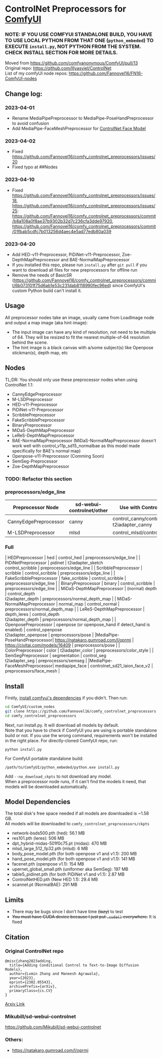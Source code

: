 # ControlNet Preprocessors for [ComfyUI](https://github.com/comfyanonymous/ComfyUI)
### NOTE: IF YOU USE COMFYUI STANDALONE BUILD, YOU HAVE TO USE LOCAL PYTHON FROM THAT ONE (`python_embeded`) TO EXECUTE `install.py`, NOT PYTHON FROM THE SYSTEM. CHECK INSTALL SECTION FOR MORE DETAILS. 
Moved from https://github.com/comfyanonymous/ComfyUI/pull/13 <br>
Original repo: https://github.com/lllyasviel/ControlNet <br>
List of my comfyUI node repos: https://github.com/Fannovel16/FN16-ComfyUI-nodes <br>

## Change log:
### 2023-04-01
* Rename MediaPipePreprocessor to MediaPipe-PoseHandPreprocessor to avoid confusion
* Add MediaPipe-FaceMeshPreprocessor for [ControlNet Face Model](https://www.reddit.com/r/StableDiffusion/comments/1281iva/new_controlnet_face_model/)
### 2023-04-02
* Fixed https://github.com/Fannovel16/comfy_controlnet_preprocessors/issues/20
* Fixed typo at ##Nodes
### 2023-04-10
* Fixed https://github.com/Fannovel16/comfy_controlnet_preprocessors/issues/18, https://github.com/Fannovel16/comfy_controlnet_preprocessors/issues/25: https://github.com/Fannovel16/comfy_controlnet_preprocessors/commit/b8a108a0f8ae37b9302b32d7c236cfa3dde97920, https://github.com/Fannovel16/comfy_controlnet_preprocessors/commit/01fbab5cdfc7b013256d4aec4e5ad77edb80a039
### 2023-04-20
* Add HED-v11-Preprocessor, PiDiNet-v11-Preprocessor, Zoe-DepthMapPreprocessor and BAE-NormalMapPreprocessor
* If you installed this repo, please run `install.py` after `git pull` if you want to download all files for new preprocessors for offline run
* Remove the needs of BasicSR (https://github.com/Fannovel16/comfy_controlnet_preprocessors/commit/6b073101f75d6ab1e53c231dab8118990fec96ed) since ComfyUI's custom Python build can't install it.

## Usage
All preprocessor nodes take an image, usually came from LoadImage node and output a map image (aka hint image):
* The input image can have any kind of resolution, not need to be multiple of 64. They will be resized to fit the nearest multiple-of-64 resolution behind the scene.
* The hint image is a black canvas with a/some subject(s) like Openpose stickman(s), depth map, etc

## Nodes
TL;DR: You should only use these preprocessor nodes when using ControlNet 1.1:
* CannyEdgePreprocessor
* M-LSDPreprocessor
* HED-v11-Preprocessor
* PiDiNet-v11-Preprocessor
* ScribblePreprocessor
* FakeScribblePreprocessor
* BinaryPreprocessor
* MiDaS-DepthMapPreprocessor
* LeReS-DepthMapPreprocessor
* BAE-NormalMapPreprocessor (MiDaS-NormalMapPreprocessor doesn't work well with control_v11p_sd15_normalbae as this model made specifically for BAE's normal map)
* Openpose-v11-Preprocessor (Comming Soon)
* SemSeg-Preprocessor
* Zoe-DepthMapPreprocessor

### TODO: Refactor this section
### preprocessors/edge_line
| Preprocessor Node           | sd-webui-controlnet/other                             | Use with ControlNet/T2I-Adapter           | Category                         |
|-----------------------------|-------------------------------------------------------|-------------------------------------------|----------------------------------|
| CannyEdgePreprocessor       | canny                                                 | control_canny/control_v11p_sd15_canny <br> t2iadapter_canny | preprocessors/edge_line |
| M-LSDPreprocessor           | mlsd                                                  | control_mlsd/control_v11p_sd21_canny      | preprocessors/edge_line          |

### Full
| HEDPreprocessor             | hed                                                   | control_hed                               | preprocessors/edge_line          |
| PiDiNetPreprocessor         | pidinet                                               | t2iadapter_sketch <br> control_scribble   | preprocessors/edge_line          |
| ScribblePreprocessor        | scribble                                              | control_scribble                          | preprocessors/edge_line          |
| FakeScribblePreprocessor    | fake_scribble                                         | control_scribble                          | preprocessors/edge_line          |
| BinaryPreprocessor          | binary                                                | control_scribble                          | preprocessors/edge_line          |
| MiDaS-DepthMapPreprocessor  | (normal) depth                                        | control_depth <br> t2iadapter_depth       | preprocessors/normal_depth_map   |
| MiDaS-NormalMapPreprocessor | normal_map                                            | control_normal                            | preprocessors/normal_depth_map   |
| LeReS-DepthMapPreprocessor  | depth_leres                                           | control_depth <br> t2iadapter_depth       | preprocessors/normal_depth_map   |
| OpenposePreprocessor        | openpose (or openpose_hand if detect_hand is enabled) | control_openpose <br> t2iadapter_openpose | preprocessors/pose               |
|MediaPipe-PoseHandPreprocessor| https://natakaro.gumroad.com/l/oprmi                 | https://civitai.com/models/16409         | preprocessors/pose                |
| ColorPreprocessor           | color                                                 | t2iadapter_color                          | preprocessors/color_style        |
| SemSegPreprocessor          | segmentation                                          | control_seg <br> t2iadapter_seg           | preprocessors/semseg             |
|MediaPipe-FaceMeshPreprocessor| mediapipe_face                                       | controlnet_sd21_laion_face_v2             | preprocessors/face_mesh          |

## Install
Firstly, [install comfyui's dependencies](https://github.com/comfyanonymous/ComfyUI#installing) if you didn't.
Then run:
```sh
cd ComfyUI/custom_nodes
git clone https://github.com/Fannovel16/comfy_controlnet_preprocessors
cd comfy_controlnet_preprocessors
```
Next, run install.py. It will download all models by default. <br>
Note that you have to check if ComfyUI you are using is portable standalone build or not. If you use the wrong command, requirements won't be installed in the right place. 
For directly-cloned ComfyUI repo, run:
```
python install.py
```
For ComfyUI portable standalone build:
```
/path/to/ComfyUI/python_embeded/python.exe install.py
```
Add `--no_download_ckpts` to not download any model. <br>
When a preprocessor node runs, if it can't find the models it need, that models will be downloaded automatically.
## Model Dependencies 
The total disk's free space needed if all models are downloaded is ~1.58 GB. <br>
All models will be downloaded to `comfy_controlnet_preprocessors/ckpts`
* network-bsds500.pth (hed): 56.1 MB
* res101.pth (leres): 506 MB
* dpt_hybrid-midas-501f0c75.pt (midas): 470 MB
* mlsd_large_512_fp32.pth (mlsd): 6 MB
* body_pose_model.pth (for both openpose v1 and v1.1): 200 MB
* hand_pose_model.pth (for both openpose v1 and v1.1): 141 MB
* facenet.pth (openpose v1.1): 154 MB
* upernet_global_small.pth (uniformer aka SemSeg): 197 MB
* table5_pidinet.pth (for both PiDiNet v1 and v1.1): 2.87 MB
* ControlNetHED.pth (New HED 1.1): 29.4 MB
* scannet.pt (NormalBAE): 291 MB

## Limits
* There may be bugs since I don't have time ~~(lazy)~~ to test
* ~~You must have CUDA device because I just put `.cuda()` everywhere.~~ It is fixed

## Citation
### Original ControlNet repo
    @misc{zhang2023adding,
      title={Adding Conditional Control to Text-to-Image Diffusion Models}, 
      author={Lvmin Zhang and Maneesh Agrawala},
      year={2023},
      eprint={2302.05543},
      archivePrefix={arXiv},
      primaryClass={cs.CV}
    }

[Arxiv Link](https://arxiv.org/abs/2302.05543)

### Mikubill/sd-webui-controlnet
https://github.com/Mikubill/sd-webui-controlnet
### Others:
* https://natakaro.gumroad.com/l/oprmi
